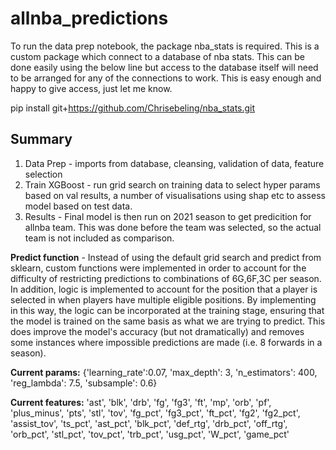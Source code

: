 # allnba_predictions

To run the data prep notebook, the package nba_stats is required. This is a custom package which connect to a database of nba stats. This can be done easily using the below line but access to the database itself will need to be arranged for any of the connections to work. This is easy enough and happy to give access, just let me know.

pip install git+https://github.com/Chrisebeling/nba_stats.git

## Summary
1. Data Prep - imports from database, cleansing, validation of data, feature selection
2. Train XGBoost - run grid search on training data to select hyper params based on val results, a number of visualisations using shap etc to assess model based on test data.
3. Results - Final model is then run on 2021 season to get predicition for allnba team. This was done before the team was selected, so the actual team is not included as comparison.

**Predict function** - Instead of using the default grid search and predict from sklearn, custom functions were implemented in order to account for the difficulty of restricting predictions to combinations of 6G,6F,3C per season. In addition, logic is implemented to account for the position that a player is selected in when players have multiple eligible positions. By implementing in this way, the logic can be incorporated at the training stage, ensuring that the model is trained on the same basis as what we are trying to predict. This does improve the model's accuracy (but not dramatically) and removes some instances where impossible predictions are made (i.e. 8 forwards in a season).

**Current params:** {'learning_rate':0.07, 'max_depth': 3, 'n_estimators': 400, 'reg_lambda': 7.5, 'subsample': 0.6}

**Current features:** 'ast', 'blk', 'drb', 'fg', 'fg3', 'ft', 'mp', 'orb', 'pf', 'plus_minus', 'pts', 'stl', 'tov', 'fg_pct', 'fg3_pct', 'ft_pct', 'fg2', 'fg2_pct', 'assist_tov', 'ts_pct', 'ast_pct', 'blk_pct', 'def_rtg', 'drb_pct', 'off_rtg', 'orb_pct', 'stl_pct', 'tov_pct', 'trb_pct', 'usg_pct', 'W_pct', 'game_pct'
